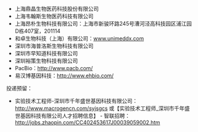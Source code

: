 - 上海鼎晶生物医药科技股份有限公司
- 上海韦翰斯生物医药科技有限公司
- 上海昂朴生物科技有限公司：上海市新骏环路245号漕河泾高科技园区浦江园D栋407室，201114
- 和卓生物科技（上海）有限公司：www.unimeddx.com
- 深圳市海普洛斯生物科技有限公司
- 深圳市早知道科技有限公司
- 深圳裕策生物科技有限公司
- PacBio：http://www.pacb.com/
- 易汉博基因科技：http://www.ehbio.com/



投递预留：
- 实验技术工程师-深圳市千年盛世基因科技有限公司：http://www.macrogencn.com/syjsgcs 或【实验技术工程师_深圳市千年盛世基因科技有限公司人才招聘信息】 - 智联招聘：http://jobs.zhaopin.com/CC402453617J00039059002.htm
